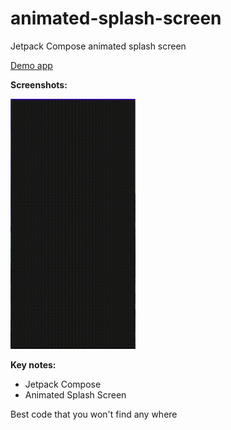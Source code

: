 # animated-splash-screen
Jetpack Compose animated splash screen

<a href="https://github.com/raheemadamboev/animated-splash-screen/blob/master/app-debug.apk">Demo app</a>

**Screenshots:**

<img src="https://github.com/raheemadamboev/animated-splash-screen/blob/master/IMG_20211003_180550_264.gif" alt="Italian Trulli" width="200" height="400">

**Key notes:**

- Jetpack Compose
- Animated Splash Screen

Best code that you won't find any where
